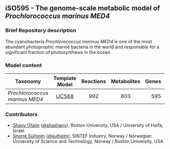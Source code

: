 ## iSO595 - The genome-scale metabolic model of _Prochlorococcus marinus MED4_

### Brief Repository description
The cyanobacteria _Prochlorococcus marinus MED4_ is one of the most abundant photoprophic marine bacteria in the world and responsible for a significant fraction of photosynthesis in the ocean. 

### Model content
| Taxonomy | Template Model | Reactions | Metabolites| Genes | Memote score |
| ------------- |:-------------:|:-------------:|:-------------:|-----:|-----:|
| _Prochlorococcus marinus MED4_ | [iJC568](https://dx.doi.org/10.1128%2FmSystems.00065-16) | 992 | 803 | 595 | 27 |

### Contributors
* [Shany Ofaim](https://www.barabasilab.com/people/shany-ofaim) ([@shashany](https://github.com/shashany)), Boston University, USA / University of Haifa, Israel 
* [Snorre Sulheim](https://www.sintef.no/en/all-employees/employee/?empId=5675) ([@sulheim](https://github.com/sulheim)), SINTEF Industry, Norway / Norwegian University of Science and Technology, Norway / Boston University, USA
